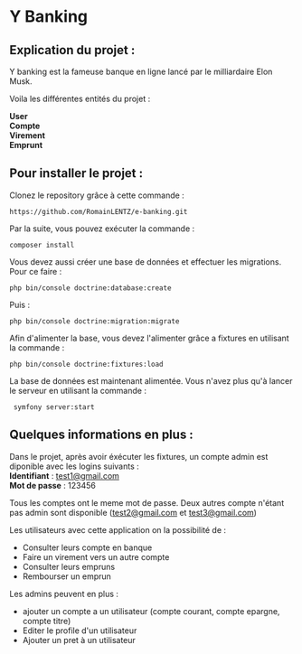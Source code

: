 Y Banking
=

Explication du projet :
-
Y banking est la fameuse banque en ligne lancé par le milliardaire Elon Musk. 

Voila les différentes entités du projet :

**User**<br>
**Compte**<br>
**Virement**<br>
**Emprunt**<br>

Pour installer le projet :
-
Clonez le repository grâce à cette commande :

````
https://github.com/RomainLENTZ/e-banking.git
````

Par la suite, vous pouvez exécuter la commande :

````
composer install
````

Vous devez aussi créer une base de données et effectuer les migrations. Pour ce faire :
````
php bin/console doctrine:database:create
````

Puis :

````
php bin/console doctrine:migration:migrate
````

Afin d'alimenter la base, vous devez l'alimenter grâce a fixtures en utilisant la commande :
````
php bin/console doctrine:fixtures:load 
````

La base de données est maintenant alimentée. Vous n'avez plus qu'à lancer le serveur en utilisant la commande :
````
 symfony server:start
 ````

Quelques informations en plus :
-

Dans le projet, après avoir éxécuter les fixtures, un compte admin est diponible avec les logins suivants :<br>
**Identifiant** : test1@gmail.com<br>
**Mot de passe** : 123456

Tous les comptes ont le meme mot de passe. Deux autres compte n'étant pas admin sont disponible (test2@gmail.com et test3@gmail.com)

Les utilisateurs avec cette application on la possibilité de :<br>
- Consulter leurs compte en banque
- Faire un virement vers un autre compte
- Consulter leurs empruns
- Rembourser un emprun

Les admins peuvent en plus : 
- ajouter un compte a un utilisateur (compte courant, compte epargne, compte titre)
- Editer le profile d'un utilisateur
- Ajouter un pret à un utilisateur
